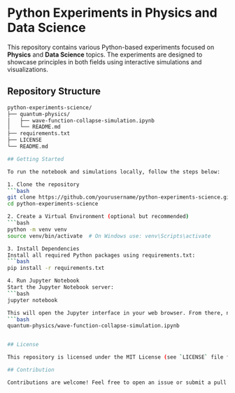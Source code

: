 # Python Experiments in Physics and Data Science

This repository contains various Python-based experiments focused on **Physics** and **Data Science** topics. The experiments are designed to showcase principles in both fields using interactive simulations and visualizations.

## Repository Structure

```bash
python-experiments-science/
├── quantum-physics/
│   ├── wave-function-collapse-simulation.ipynb
│   └── README.md
├── requirements.txt
├── LICENSE
└── README.md

## Getting Started

To run the notebook and simulations locally, follow the steps below:

1. Clone the repository
```bash
git clone https://github.com/yourusername/python-experiments-science.git
cd python-experiments-science

2. Create a Virtual Environment (optional but recommended)
```bash
python -m venv venv
source venv/bin/activate  # On Windows use: venv\Scripts\activate

3. Install Dependencies
Install all required Python packages using requirements.txt:
```bash
pip install -r requirements.txt

4. Run Jupyter Notebook
Start the Jupyter Notebook server:
```bash
jupyter notebook

This will open the Jupyter interface in your web browser. From there, navigate to the experiment you want to run, for example:
```bash
quantum-physics/wave-function-collapse-simulation.ipynb


## License

This repository is licensed under the MIT License (see `LICENSE` file for details).

## Contribution

Contributions are welcome! Feel free to open an issue or submit a pull request.
